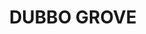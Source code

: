 ---
lastmod: '2025-04-06T06:05:20+00:00'
latitude: -32.24224
layout: suburb
longitude: 148.657282
postcode: '2830'
state: NSW
title: DUBBO GROVE
url: /nsw/dubbo-grove/
---
